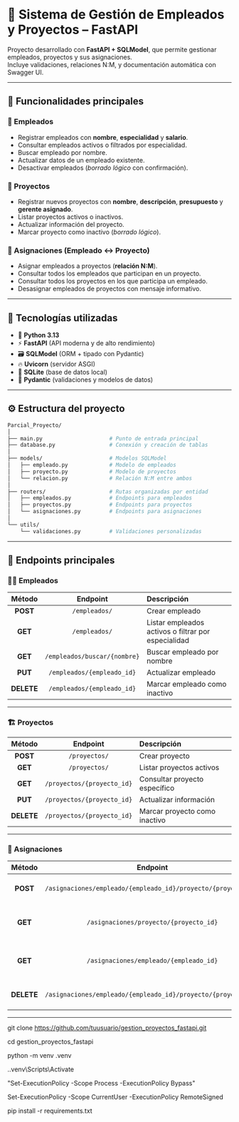 # 🧩 Sistema de Gestión de Empleados y Proyectos – FastAPI

Proyecto desarrollado con **FastAPI + SQLModel**, que permite gestionar empleados, proyectos y sus asignaciones.  
Incluye validaciones, relaciones N:M, y documentación automática con Swagger UI.

---

## 🚀 Funcionalidades principales

### 👷 Empleados
- Registrar empleados con **nombre**, **especialidad** y **salario**.  
- Consultar empleados activos o filtrados por especialidad.  
- Buscar empleado por nombre.  
- Actualizar datos de un empleado existente.  
- Desactivar empleados (*borrado lógico* con confirmación).

### 🧱 Proyectos
- Registrar nuevos proyectos con **nombre**, **descripción**, **presupuesto** y **gerente asignado**.  
- Listar proyectos activos o inactivos.  
- Actualizar información del proyecto.  
- Marcar proyecto como inactivo (*borrado lógico*).  

### 🔗 Asignaciones (Empleado ↔ Proyecto)
- Asignar empleados a proyectos (**relación N:M**).  
- Consultar todos los empleados que participan en un proyecto.  
- Consultar todos los proyectos en los que participa un empleado.  
- Desasignar empleados de proyectos con mensaje informativo.

---

## 🧰 Tecnologías utilizadas

- 🐍 **Python 3.13**  
- ⚡ **FastAPI** (API moderna y de alto rendimiento)  
- 🗃️ **SQLModel** (ORM + tipado con Pydantic)  
- 🔥 **Uvicorn** (servidor ASGI)  
- 🧱 **SQLite** (base de datos local)  
- 🧩 **Pydantic** (validaciones y modelos de datos)

---

## ⚙️ Estructura del proyecto

```bash
Parcial_Proyecto/
│
├── main.py                     # Punto de entrada principal
├── database.py                 # Conexión y creación de tablas
│
├── models/                     # Modelos SQLModel
│   ├── empleado.py             # Modelo de empleados
│   ├── proyecto.py             # Modelo de proyectos
│   └── relacion.py             # Relación N:M entre ambos
│
├── routers/                    # Rutas organizadas por entidad
│   ├── empleados.py            # Endpoints para empleados
│   ├── proyectos.py            # Endpoints para proyectos
│   └── asignaciones.py         # Endpoints para asignaciones
│
└── utils/
    └── validaciones.py         # Validaciones personalizadas
```
---


## 📡 Endpoints principales

### 👨‍💼 Empleados

| Método     | Endpoint                     | Descripción                                         |
|:----------:|:----------------------------:|:----------------------------------------------------|
| **POST**   | `/empleados/`                | Crear empleado                                      |
| **GET**    | `/empleados/`                | Listar empleados activos o filtrar por especialidad |
| **GET**    | `/empleados/buscar/{nombre}` | Buscar empleado por nombre                          |
| **PUT**    | `/empleados/{empleado_id}`   | Actualizar empleado                                 |
| **DELETE** | `/empleados/{empleado_id}`   | Marcar empleado como inactivo                       |

---

### 🏗️ Proyectos

| Método     | Endpoint                   | Descripción                   |
|:----------:|:--------------------------:|:------------------------------|
| **POST**   | `/proyectos/`              | Crear proyecto                |
| **GET**    | `/proyectos/`              | Listar proyectos activos      |
| **GET**    | `/proyectos/{proyecto_id}` | Consultar proyecto específico |
| **PUT**    | `/proyectos/{proyecto_id}` | Actualizar información        |
| **DELETE** | `/proyectos/{proyecto_id}` | Marcar proyecto como inactivo |

---

### 🔗 Asignaciones

| Método     | Endpoint                                                      | Descripción                     |
|:----------:|:-------------------------------------------------------------:|:--------------------------------|
| **POST**   | `/asignaciones/empleado/{empleado_id}/proyecto/{proyecto_id}` | Asignar empleado a proyecto     |
| **GET**    | `/asignaciones/proyecto/{proyecto_id}`                        | Ver empleados de un proyecto    |
| **GET**    | `/asignaciones/empleado/{empleado_id}`                        | Ver proyectos de un empleado    |
| **DELETE** | `/asignaciones/empleado/{empleado_id}/proyecto/{proyecto_id}` | Desasignar empleado de proyecto |

---

git clone https://github.com/tuusuario/gestion_proyectos_fastapi.git

cd gestion_proyectos_fastapi

python -m venv .venv

.\.venv\Scripts\Activate

"Set-ExecutionPolicy -Scope Process -ExecutionPolicy Bypass"

Set-ExecutionPolicy -Scope CurrentUser -ExecutionPolicy RemoteSigned

pip install -r requirements.txt
